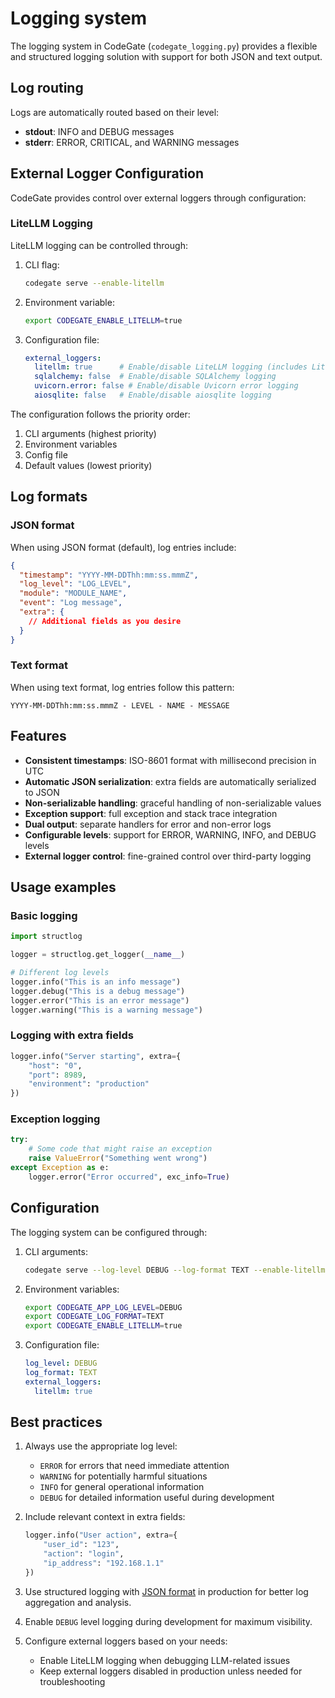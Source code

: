 # Logging system

The logging system in CodeGate (`codegate_logging.py`) provides a flexible and
structured logging solution with support for both JSON and text output.

## Log routing

Logs are automatically routed based on their level:

- **stdout**: INFO and DEBUG messages
- **stderr**: ERROR, CRITICAL, and WARNING messages

## External Logger Configuration

CodeGate provides control over external loggers through configuration:

### LiteLLM Logging

LiteLLM logging can be controlled through:

1. CLI flag:
   ```bash
   codegate serve --enable-litellm
   ```

2. Environment variable:
   ```bash
   export CODEGATE_ENABLE_LITELLM=true
   ```

3. Configuration file:
   ```yaml
   external_loggers:
     litellm: true      # Enable/disable LiteLLM logging (includes LiteLLM Proxy, Router, and core)
     sqlalchemy: false  # Enable/disable SQLAlchemy logging
     uvicorn.error: false # Enable/disable Uvicorn error logging
     aiosqlite: false   # Enable/disable aiosqlite logging
   ```

The configuration follows the priority order:
1. CLI arguments (highest priority)
2. Environment variables
3. Config file
4. Default values (lowest priority)

## Log formats

### JSON format

When using JSON format (default), log entries include:

```json
{
  "timestamp": "YYYY-MM-DDThh:mm:ss.mmmZ",
  "log_level": "LOG_LEVEL",
  "module": "MODULE_NAME",
  "event": "Log message",
  "extra": {
    // Additional fields as you desire
  }
}
```

### Text format

When using text format, log entries follow this pattern:

```plain
YYYY-MM-DDThh:mm:ss.mmmZ - LEVEL - NAME - MESSAGE
```

## Features

- **Consistent timestamps**: ISO-8601 format with millisecond precision in UTC
- **Automatic JSON serialization**: extra fields are automatically serialized to
  JSON
- **Non-serializable handling**: graceful handling of non-serializable values
- **Exception support**: full exception and stack trace integration
- **Dual output**: separate handlers for error and non-error logs
- **Configurable levels**: support for ERROR, WARNING, INFO, and DEBUG levels
- **External logger control**: fine-grained control over third-party logging

## Usage examples

### Basic logging

```python
import structlog

logger = structlog.get_logger(__name__)

# Different log levels
logger.info("This is an info message")
logger.debug("This is a debug message")
logger.error("This is an error message")
logger.warning("This is a warning message")
```

### Logging with extra fields

```python
logger.info("Server starting", extra={
    "host": "0",
    "port": 8989,
    "environment": "production"
})
```

### Exception logging

```python
try:
    # Some code that might raise an exception
    raise ValueError("Something went wrong")
except Exception as e:
    logger.error("Error occurred", exc_info=True)
```

## Configuration

The logging system can be configured through:

1. CLI arguments:

   ```bash
   codegate serve --log-level DEBUG --log-format TEXT --enable-litellm
   ```

2. Environment variables:

   ```bash
   export CODEGATE_APP_LOG_LEVEL=DEBUG
   export CODEGATE_LOG_FORMAT=TEXT
   export CODEGATE_ENABLE_LITELLM=true
   ```

3. Configuration file:

   ```yaml
   log_level: DEBUG
   log_format: TEXT
   external_loggers:
     litellm: true
   ```

## Best practices

1. Always use the appropriate log level:

   - `ERROR` for errors that need immediate attention
   - `WARNING` for potentially harmful situations
   - `INFO` for general operational information
   - `DEBUG` for detailed information useful during development

2. Include relevant context in extra fields:

   ```python
   logger.info("User action", extra={
       "user_id": "123",
       "action": "login",
       "ip_address": "192.168.1.1"
   })
   ```

3. Use structured logging with [JSON format](#json-format) in production for
   better log aggregation and analysis.

4. Enable `DEBUG` level logging during development for maximum visibility.

5. Configure external loggers based on your needs:
   - Enable LiteLLM logging when debugging LLM-related issues
   - Keep external loggers disabled in production unless needed for troubleshooting
